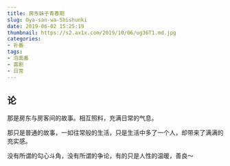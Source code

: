 ```yaml
---
title: 房东妹子青春期
slug: Oya-san-wa-Shishunki
date: 2019-06-02 15:25:19
thumbnail: https://s2.ax1x.com/2019/10/06/ug36T1.md.jpg
categories:
- 补番
tags:
- 泡面番
- 喜剧
- 日常
---
```


## 论
那是房东与房客间的故事。相互照料，充满日常的气息。

那只是普通的故事，一如往常般的生活，只是生活中多了一个人，却带来了满满的充实感。

没有所谓的勾心斗角，没有所谓的争论，有的只是人性的温暖，善良～
